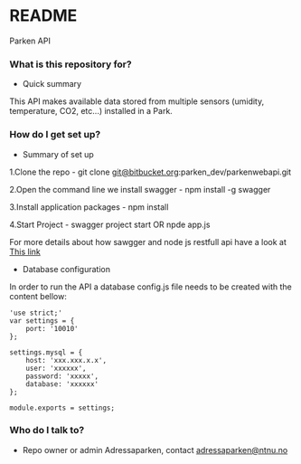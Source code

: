 # README #

Parken API

### What is this repository for? ###

* Quick summary

This API makes available data stored from multiple sensors (umidity, temperature, CO2, etc...) installed in a Park. 

### How do I get set up? ###

* Summary of set up

1.Clone the repo - git clone git@bitbucket.org:parken_dev/parkenwebapi.git

2.Open the command line we install swagger - npm install -g swagger

3.Install application packages - npm install

4.Start Project - swagger project start OR npde app.js

For more details about how sawgger and node js restfull api have a look at [This link](https://scotch.io/tutorials/speed-up-your-restful-api-development-in-node-js-with-swagger "RESTful API development in Node.js with Swagger")

* Database configuration

In order to run the API a database config.js file needs to be created with the content bellow:
```
'use strict;'
var settings = {
    port: '10010'
};

settings.mysql = {
    host: 'xxx.xxx.x.x',
    user: 'xxxxxx',
    password: 'xxxxx',
    database: 'xxxxxx'
};

module.exports = settings;
```

### Who do I talk to? ###

* Repo owner or admin
Adressaparken, contact adressaparken@ntnu.no